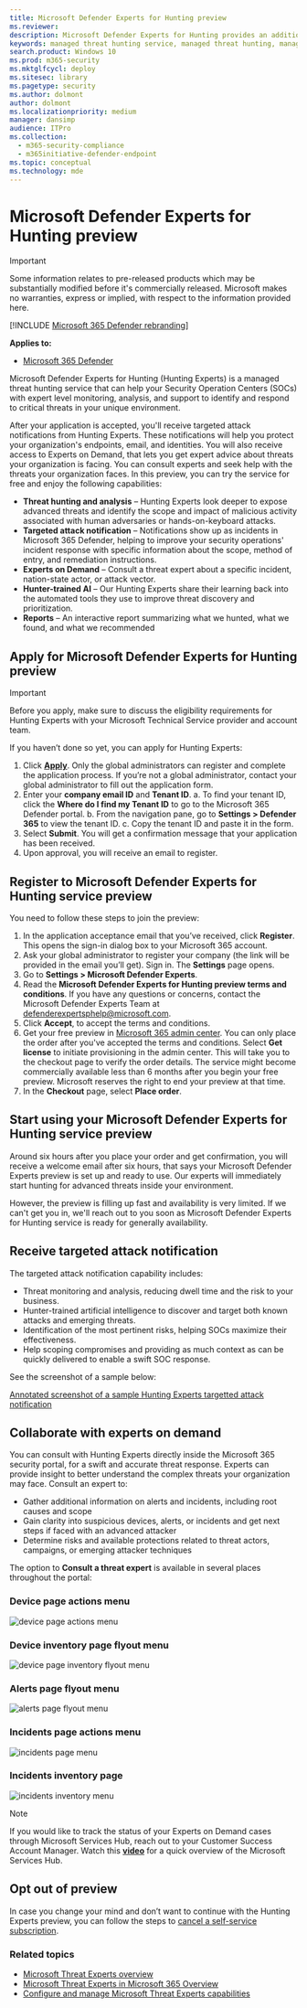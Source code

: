 ```yaml
---
title: Microsoft Defender Experts for Hunting preview
ms.reviewer:
description: Microsoft Defender Experts for Hunting provides an additional layer of expertise to Microsoft Defender for Endpoint.
keywords: managed threat hunting service, managed threat hunting, managed detection and response (MDR) service, MTE, Microsoft Threat Experts, MTE-TAN, targeted attack notification, Targeted Attack Notification, Microsoft Defender Experts for hunting
search.product: Windows 10
ms.prod: m365-security
ms.mktglfcycl: deploy
ms.sitesec: library
ms.pagetype: security
ms.author: dolmont
author: dolmont
ms.localizationpriority: medium
manager: dansimp
audience: ITPro
ms.collection:
  - m365-security-compliance
  - m365initiative-defender-endpoint
ms.topic: conceptual
ms.technology: mde
---
```


# Microsoft Defender Experts for Hunting preview

> [!IMPORTANT]
> Some information relates to pre-released products which may be substantially modified before it's commercially released. Microsoft makes no warranties, express or implied, with respect to the information provided here.


[!INCLUDE [Microsoft 365 Defender rebranding](../../includes/microsoft-defender.md)]

**Applies to:**

- [Microsoft 365 Defender](https://go.microsoft.com/fwlink/?linkid=2118804)

Microsoft Defender Experts for Hunting (Hunting Experts) is a managed threat hunting service that can help your Security Operation Centers (SOCs) with expert level monitoring, analysis, and support to identify and respond to critical threats in your unique environment.

After your application is accepted, you'll receive targeted attack notifications from Hunting Experts. These notifications will help you protect your organization's endpoints, email, and identities. You will also receive access to Experts on Demand, that lets you get expert advice about threats your organization is facing. You can consult experts and seek help with the threats your organization faces. In this preview, you can try the service for free and enjoy the following capabilities:

- **Threat hunting and analysis** – Hunting Experts look deeper to expose 
advanced threats and identify the scope and impact of malicious activity associated with human adversaries or hands-on-keyboard attacks. 
- **Targeted attack notification** – Notifications show up as incidents in Microsoft 365 Defender, helping to improve your security operations' incident response with specific information about the scope, method of entry, and remediation instructions. 
- **Experts on Demand** – Consult a threat expert about a specific incident, nation-state actor, or attack vector. 
- **Hunter-trained AI** – Our Hunting Experts share their learning back into the automated tools they use to improve threat discovery and prioritization. 
- **Reports** – An interactive report summarizing what we hunted, what we found, and what we recommended

## Apply for Microsoft Defender Experts for Hunting preview

>[!IMPORTANT]
>Before you apply, make sure to discuss the eligibility requirements for Hunting Experts with your Microsoft Technical Service provider and account team.

If you haven’t done so yet, you can apply for Hunting Experts:

1. Click [**Apply**](https://aka.ms/expandedMTEprev). Only the global administrators can register and complete the application process. If you’re not a global administrator, contact your global administrator to fill out the application form.
2. Enter your **company email ID** and **Tenant ID**.
    a. To find your tenant ID, click the **Where do I find my Tenant ID** to go to the Microsoft 365 Defender portal.
    b. From the navigation pane, go to **Settings > Defender 365** to view the tenant ID.
    c. Copy the tenant ID and paste it in the form.
3. Select **Submit**. You will get a confirmation message that your application has been received.  
4. Upon approval, you will receive an email to register.

## Register to Microsoft Defender Experts for Hunting service preview

You need to follow these steps to join the preview:

1. In the application acceptance email that you’ve received, click **Register**. This opens the sign-in dialog box to your Microsoft 365 account.
2. Ask your global administrator to register your company (the link will be provided in the email you’ll get). Sign in. The **Settings** page opens.
3. Go to **Settings > Microsoft Defender Experts**.
4. Read the **Microsoft Defender Experts for Hunting preview terms and conditions**. If you have any questions or concerns, contact the Microsoft Defender Experts Team at defenderexpertsphelp@microsoft.com.
5. Click **Accept**, to accept the terms and conditions.
6. Get your free preview in [Microsoft 365 admin center](https://www.microsoft.com/en-us/microsoft-365/business/office-365-administration). 
You can only place the order after you've accepted the terms and conditions. Select **Get license** to initiate provisioning in the admin center. This will take you to the checkout page to verify the order details. The service might become commercially available less than 6 months after you begin your free preview.  Microsoft reserves the right to end your preview at that time.
7. In the **Checkout** page, select **Place order**.  

## Start using your Microsoft Defender Experts for Hunting service preview

Around six hours after you place your order and get confirmation, you will receive a welcome email after six hours, that says your Microsoft Defender Experts preview is set up and ready to use. Our experts will immediately start hunting for advanced threats inside your environment.

However, the preview is filling up fast and availability is very limited. If we can't get you in, we'll reach out to you soon as Microsoft Defender Experts for Hunting service is ready for generally availability. 

## Receive targeted attack notification

The targeted attack notification capability includes:

- Threat monitoring and analysis, reducing dwell time and the risk to your business.
- Hunter-trained artificial intelligence to discover and target both known attacks and emerging threats.
- Identification of the most pertinent risks, helping SOCs maximize their effectiveness.
- Help scoping compromises and providing as much context as can be quickly delivered to enable a swift SOC response.

See the screenshot of a sample below:

[Annotated screenshot of a sample Hunting Experts targetted attack notification]()

## Collaborate with experts on demand

You can consult with Hunting Experts directly inside the Microsoft 365 security portal, for a swift and accurate threat response. Experts can provide insight to better understand the complex threats your organization may face. Consult an expert to:

- Gather additional information on alerts and incidents, including root causes and scope
- Gain clarity into suspicious devices, alerts, or incidents and get next steps if faced with an advanced attacker
- Determine risks and available protections related to threat actors, campaigns, or emerging attacker techniques

The option to **Consult a threat expert** is available in several places throughout the portal:

### Device page actions menu

![device page actions menu](../../media/Device-page-actions-menu.png)

### Device inventory page flyout menu

![device page inventory flyout menu](../../media/Device-inventory-page-flyout-menu.png)

### Alerts page flyout menu

![alerts page flyout menu](../../media/Alerts-page-flyout-menu.png)

### Incidents page actions menu

![incidents page menu](../../media/incidents-page-actions-menu.png)

### Incidents inventory page

![incidents inventory menu](../../media/Incidents-inventory-page.png)

>[!NOTE]
> If you would like to track the status of your Experts on Demand cases through Microsoft Services Hub, reach out to your Customer Success Account Manager. Watch this **[video](https://www.microsoft.com/videoplayer/embed/RE4pk9f)** for a quick overview of the Microsoft Services Hub.

## Opt out of preview

In case you change your mind and don’t want to continue with the Hunting Experts preview, you can follow the steps to [cancel a self-service subscription](https://docs.microsoft.com/en-us/microsoft-365/commerce/subscriptions/manage-self-service-purchases-admins?view=o365-worldwide#cancel-a-self-service-purchase-subscription).  

### Related topics

- [Microsoft Threat Experts overview](microsoft-threat-experts.md)
- [Microsoft Threat Experts in Microsoft 365 Overview](https://docs.microsoft.com/microsoft-365/security/mtp/microsoft-threat-experts)
- [Configure and manage Microsoft Threat Experts capabilities](configure-microsoft-threat-experts.md)
